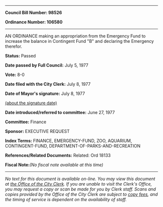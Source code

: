 

********

**Council Bill Number: 98526**
   
**Ordinance Number: 106580**
********

 AN ORDINANCE making an appropriation from the Emergency Fund to increase the balance in Contingent Fund "B" and declaring the Emergency therefor.

**Status:** Passed
   
**Date passed by Full Council:** July 5, 1977
   
**Vote:** 8-0
   
**Date filed with the City Clerk:** July 8, 1977
   
**Date of Mayor's signature:** July 8, 1977
   
[(about the signature date)](/~public/approvaldate.htm)
   
   
   
**Date introduced/referred to committee:** June 27, 1977
   
**Committee:** Finance
   
**Sponsor:** EXECUTIVE REQUEST
   
   
**Index Terms:** FINANCE, EMERGENCY-FUND, ZOO, AQUARIUM, CONTINGENT-FUND, DEPARTMENT-OF-PARKS-AND-RECREATION

**References/Related Documents:** Related: Ord 18133

**Fiscal Note:**_(No fiscal note available at this time)_
********

_No text for this document is available on-line. You may view this document at [the Office of the City Clerk](http://www.seattle.gov/leg/clerk/contactUs.htm). If you are unable to visit the Clerk's Office, you may request a copy or scan be made for you by Clerk staff. Scans and copies provided by the Office of the City Clerk are subject to [copy fees](http://clerk.seattle.gov/~public/clerkfees.htm), and the timing of service is dependent on the availability of staff._

